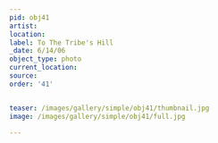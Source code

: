 ```yaml
---
pid: obj41
artist: 
location: 
label: To The Tribe's Hill
_date: 6/14/06
object_type: photo
current_location: 
source: 
order: '41'


teaser: /images/gallery/simple/obj41/thumbnail.jpg
image: /images/gallery/simple/obj41/full.jpg
 
---
```

